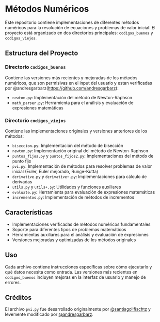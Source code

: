 # Métodos Numéricos

Este repositorio contiene implementaciones de diferentes métodos numéricos para la resolución de ecuaciones y problemas de valor inicial. El proyecto está organizado en dos directorios principales: `codigos_buenos` y `codigos_viejos`.

## Estructura del Proyecto

### Directorio `codigos_buenos`

Contiene las versiones más recientes y mejoradas de los métodos numéricos, que son permisivas en el input del usuario y estan verificadas por @andresgarbarz(https://github.com/andresgarbarz):

- `newton.py`: Implementación del método de Newton-Raphson
- `math_parser.py`: Herramienta para el análisis y evaluación de expresiones matemáticas

### Directorio `codigos_viejos`

Contiene las implementaciones originales y versiones anteriores de los métodos:

- `biseccion.py`: Implementación del método de bisección
- `newton.py`: Implementación original del método de Newton-Raphson
- `puntos_fijos.py` y `puntos_fijos2.py`: Implementaciones del método de punto fijo
- `pvi.py`: Implementación de métodos para resolver problemas de valor inicial (Euler, Euler mejorado, Runge-Kutta)
- `derivative.py` y `derivative+.py`: Implementaciones para cálculo de derivadas
- `utils.py` y `utils+.py`: Utilidades y funciones auxiliares
- `evaluate.py`: Herramienta para evaluación de expresiones matemáticas
- `incrementos.py`: Implementación de métodos de incrementos

## Características

- Implementaciones verificadas de métodos numéricos fundamentales
- Soporte para diferentes tipos de problemas matemáticos
- Herramientas auxiliares para el análisis y evaluación de expresiones
- Versiones mejoradas y optimizadas de los métodos originales

## Uso

Cada archivo contiene instrucciones específicas sobre cómo ejecutarlo y qué datos necesita como entrada. Las versiones más recientes en `codigos_buenos` incluyen mejoras en la interfaz de usuario y manejo de errores.

## Créditos

El archivo `pvi.py` fue desarrollado originalmente por [@santiagolifischtz](https://github.com/santiagolifischtz) y levemente modificado por [@andresgarbarz](https://github.com/andresgarbarz).
